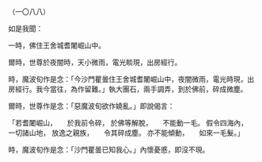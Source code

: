 （一〇八八）

如是我聞：

一時，佛住王舍城耆闍崛山中。

爾時，世尊於夜闇時，天小微雨，電光睒現，出房經行。

時，魔波旬作是念：「今沙門瞿曇住王舍城耆闍崛山中，夜闇微雨，電光時現，出房經行。我今當往，為作留難。」執大團石，兩手調弄，到於佛前，碎成微塵。

爾時，世尊作是念：「惡魔波旬欲作嬈亂。」即說偈言：

「若耆闍崛山，　　於我前令碎，
於佛等解脫，　　不能動一毛。
假令四海內，　　一切諸山地，
放逸之親族，　　令其碎成塵。
亦不能傾動，　　如來一毛髮。」

時，魔波旬作是念：「沙門瞿曇已知我心。」內懷憂慼，即沒不現。





